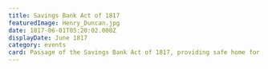 ```yaml
---
title: Savings Bank Act of 1817
featuredImage: Henry_Duncan.jpg
date: 1817-06-01T05:20:02.000Z
displayDate: June 1817
category: events
card: Passage of the Savings Bank Act of 1817, providing safe home for working-class savings. Pictured is Dr. Henry Duncan, the originator of the idea in 1810.
---
```

